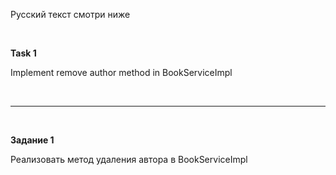 Русский текст смотри ниже

<br/>

**Task 1**

Implement remove author method in BookServiceImpl

<br/><hr/><br/>


**Задание 1**

Реализовать метод удаления автора в BookServiceImpl

<br/>

